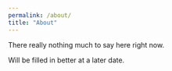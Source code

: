 ```yaml
---
permalink: /about/
title: "About"
---
```


There really nothing much to say here right now.

Will be filled in better at a later date.